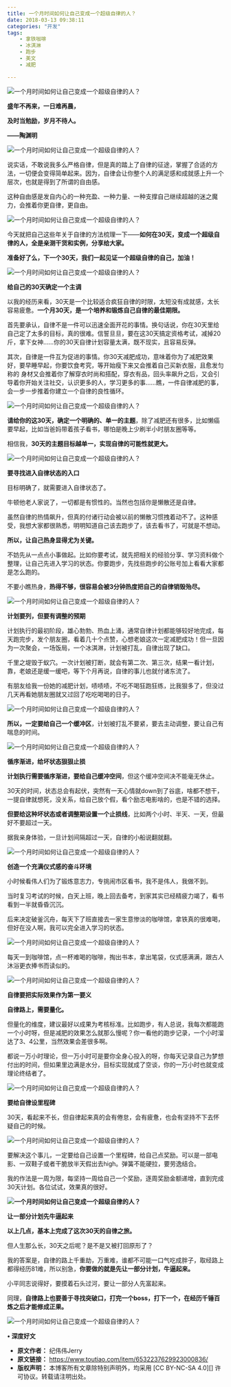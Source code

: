 ```yaml
---
title: 一个月时间如何让自己变成一个超级自律的人？
date: 2018-03-13 09:38:11
categories: "开发"
tags:
	- 拿铁咖啡
	- 冰淇淋
	- 跑步
	- 美文
	- 减肥

---
```


![一个月时间如何让自己变成一个超级自律的人？][1520904720980eef4355e41]

 **盛年不再来，一日难再晨，**

 **及时当勉励，岁月不待人。**

 **——陶渊明**

![一个月时间如何让自己变成一个超级自律的人？][Z7RF-FBUA-Z7Z3.jpg]

说实话，不敢说我多么严格自律，但是真的踏上了自律的征途，掌握了合适的方法，一切便会变得简单起来。因为，自律会让你整个人的满足感和成就感上升一个层次，也就是得到了所谓的自由感。

这种自由感是发自内心的一种充盈、一种力量、一种支撑自己继续超越的迷之魔力，会推着你更自律，更自由。

![一个月时间如何让自己变成一个超级自律的人？][FRRB-MZJB-7RIB.jpg]

今天就把自己这些年关于自律的方法梳理一下——**如何在30天，变成一个超级自律的人，全是亲测干货和实例，分享给大家。**

**准备好了么，下一个30天，我们一起见证一个超级自律的自己，加油！**

![一个月时间如何让自己变成一个超级自律的人？][1520904787070556dcd852e]

**给自己的30天确定一个主调**

以我的经历来看，30天是一个比较适合疯狂自律的时限，太短没有成就感，太长容易疲惫。**一个月30天，是一个培养和锻炼自己自律的最佳期限。**

首先要承认，自律不是一件可以迅速全面开花的事情。换句话说，你在30天里给自己定了太多的目标，真的很难。信誓旦旦，要在这30天搞定资格考试，减掉20斤，拿下女神……你的30天自律计划容量太满，既不现实，且容易反弹。

其次，自律是一件互为促进的事情。你30天减肥成功，意味着你为了减肥效果好，要早睡早起，你要饮食考究，等开始瘦下来又会推着自己买新衣服，且愈发匀称的 身材又会推着你了解穿衣时尚和搭配，穿衣有品，回头率飙升之后，又会引导着你开始关注社交，认识更多的人，学习更多的事……瞧，一件自律减肥的事，会一步一步推着你建立一个自律的良性循环。

![一个月时间如何让自己变成一个超级自律的人？][15209047977771bbf5940ff]

**请给你的这30天，确定一个明确的、单一的主题**，除了减肥还有很多，比如懒癌要早起，比如当爸妈带着孩子看书，哪怕是晚上少刷半小时朋友圈等等。

相信我，**30天的主题目标越单一，实现自律的可能性就更大。**

![一个月时间如何让自己变成一个超级自律的人？][1520904808149793acc2c2d]

**要寻找进入自律状态的入口**

目标明确了，就需要进入自律状态了。

牛顿他老人家说了，一切都是有惯性的。当然也包括你是懒散还是自律。

虽然自律的热情飙升，但真的付诸行动会被以前的懒散习惯拽着动不了。这种感受，我想大家都很熟悉，明明知道自己该去跑步了，该去看书了，可就是不想动。

**所以，让自己热身显得尤为关键。**

不妨先从一点点小事做起。比如你要考试，就先把相关的经验分享、学习资料做个整理，让自己先进入学习的状态。你要跑步，先找些跑步的公账号加上看看大家都是怎么跑的。

不要小瞧热身，**热得不够，很容易会被3分钟热度把自己的自律销毁殆尽。**

![一个月时间如何让自己变成一个超级自律的人？][152090481990260e858113c]

**计划要列，但要有调整的预期**

计划执行的最初阶段，雄心勃勃、热血上涌，通常自律计划都能够较好地完成，每天跑完步，发个朋友圈，看着几十个点赞，心想老娘这次一定减肥成功！但一旦因为一次聚会，一场饭局，一个冰淇淋，计划被打乱，自律出现了缺口。

千里之堤毁于蚁穴。一次计划被打断，就会有第二次、第三次，结果一看计划，靠，老娘还是缓一缓吧，等下个月再说，自律的事儿也就付诸东流了。

有朋友给我一份她的减肥计划，啧啧啧，不吃不喝狂跑狂练，比我狠多了，但没过几天再看她朋友圈就又过回了吃吃喝喝的日子。

![一个月时间如何让自己变成一个超级自律的人？][152090483645046a295ca0d]

**所以，一定要给自己一个缓冲区**，计划被打乱不要紧，要去主动调整，要让自己有喘息的时间。

![一个月时间如何让自己变成一个超级自律的人？][1520904872901142fecbcbe]

**循序渐进，给坏状态狠狠止损**

**计划执行需要循序渐进，要给自己缓冲空间**，但这个缓冲空间决不能毫无休止。

30天的时间，状态总会有起伏，突然有一天心情就down到了谷底，啥都不想干，一提自律就想死，没关系，给自己放个假，看个励志电影啥的，也是不错的选择。

**但要给这种坏状态或者调整期设置一个止损线**，比如两个小时、半天、一天，但最好不要超过一天。

据我亲身体验，一旦计划间隔超过一天，自律的小船说翻就翻。

![一个月时间如何让自己变成一个超级自律的人？][15209048730542ea66b27a9]

**创造一个充满仪式感的奋斗环境**

小时候看伟人们为了锻炼意志力，专挑闹市区看书，我不是伟人，我做不到。

当时复习考试的时候，白天上班，晚上回去备考，到家其实已经精疲力竭了，看书看到一半就昏昏沉沉。

后来决定破釜沉舟，每天下了班直接去一家生意惨淡的咖啡馆，拿铁真的很难喝，但好在没人啊，我可以完全进入学习的状态。

![一个月时间如何让自己变成一个超级自律的人？][1520904903142b6894b585b]

每天一到咖啡馆，点一杯难喝的咖啡，掏出书本，拿出笔袋，仪式感满满，跟古人沐浴更衣捧书而读似的。

![一个月时间如何让自己变成一个超级自律的人？][15209049199059fb15d69a5]

**自律要把实际效果作为第一要义**

**自律路上，需要量化。**

但量化的维度，建议最好以成果为考核标准。比如跑步，有人总说，我每次都能跑一个小时呀，但是减肥的效果怎么就那么慢呢？你一看他的跑步记录，一个小时溜达了3、4公里，当然效果会差很多啊。

都说一万小时理论，但一万小时可是要你全身心投入的呀，你每天记录自己为梦想付出的时间，但如果里边满是水分，目标实现就成了空谈，你的一万小时也就变成理论终结者了。

![一个月时间如何让自己变成一个超级自律的人？][1520904956868671edc6c9e]

**要给自律设里程碑**

30天，看起来不长，但自律起来真的会有倦怠，会有疲惫，也会有坚持不下去怀疑自己的时候。

![一个月时间如何让自己变成一个超级自律的人？][1520904988264ead55ad75c]

要解决这个事儿，一定要给自己设置一个里程碑，给自己点奖励。可以是一部电影、一双鞋子或者干脆放半天假出去high。弹簧不能硬拉，要劳逸结合。

我的作法是一周为限，每坚持一周给自己一个奖励，逐周奖励金额递增，直到完成30天计划。各位试试，效果真的很好。

**![一个月时间如何让自己变成一个超级自律的人？][1520905002516dc33e2049d]**

**让一部分计划先牛逼起来**

**以上几点，基本上完成了这次30天的自律之旅。**

但人生那么长，30天之后呢？是不是又被打回原形了？

我的答案是，自律的路上千重劫，万重难，谁都不可能一口气吃成胖子，取经路上都得经历81难，所以别急，**你要做的就是先让一部分计划，牛逼起来。**

小平同志说得好，要摸着石头过河，要让一部分人先富起来。

同理，**自律路上也要善于寻找突破口，打完一个boss，打下一个，在经历千锤百炼之后才能修成正果。**

![一个月时间如何让自己变成一个超级自律的人？][1520905019378c7debdb337]

**• 深度好文** 


[1520904720980eef4355e41]: http://p3.pstatp.com/large/pgc-image/1520904720980eef4355e41
[Z7RF-FBUA-Z7Z3.jpg]: static/resources/crawler/Z7RF-FBUA-Z7Z3.jpg
[FRRB-MZJB-7RIB.jpg]: static/resources/crawler/FRRB-MZJB-7RIB.jpg
[1520904787070556dcd852e]: http://p9.pstatp.com/large/pgc-image/1520904787070556dcd852e
[15209047977771bbf5940ff]: http://p3.pstatp.com/large/pgc-image/15209047977771bbf5940ff
[1520904808149793acc2c2d]: http://p9.pstatp.com/large/pgc-image/1520904808149793acc2c2d
[152090481990260e858113c]: http://p1.pstatp.com/large/pgc-image/152090481990260e858113c
[152090483645046a295ca0d]: http://p3.pstatp.com/large/pgc-image/152090483645046a295ca0d
[1520904872901142fecbcbe]: http://p9.pstatp.com/large/pgc-image/1520904872901142fecbcbe
[15209048730542ea66b27a9]: http://p3.pstatp.com/large/pgc-image/15209048730542ea66b27a9
[1520904903142b6894b585b]: http://p1.pstatp.com/large/pgc-image/1520904903142b6894b585b
[15209049199059fb15d69a5]: http://p3.pstatp.com/large/pgc-image/15209049199059fb15d69a5
[1520904956868671edc6c9e]: http://p1.pstatp.com/large/pgc-image/1520904956868671edc6c9e
[1520904988264ead55ad75c]: http://p3.pstatp.com/large/pgc-image/1520904988264ead55ad75c
[1520905002516dc33e2049d]: http://p3.pstatp.com/large/pgc-image/1520905002516dc33e2049d
[1520905019378c7debdb337]: http://p3.pstatp.com/large/pgc-image/1520905019378c7debdb337
 *  **原文作者：** 纪伟伟Jerry
 *  **原文链接：** https://www.toutiao.com/item/6532237629923000836/
 *  **版权声明：** 本博客所有文章除特别声明外，均采用 [CC BY-NC-SA 4.0][] 许可协议。转载请注明出处。
